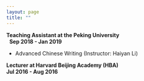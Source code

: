 ```yaml
---
layout: page
title: ""
---
```

**Teaching Assistant at the Peking University**<br>
&nbsp;&nbsp;**Sep 2018 - Jan 2019**<br>
- Advanced Chinese Writing (Instructor: Haiyan Li)<br>

**Lecturer at Harvard Beijing Academy (HBA)** <br>
**Jul 2016 - Aug 2016**
